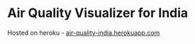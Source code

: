 # Air Quality Visualizer for India

Hosted on heroku - [air-quality-india.herokuapp.com](https://air-quality-india.herokuapp.com/)

